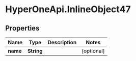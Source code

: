 # HyperOneApi.InlineObject47

## Properties
Name | Type | Description | Notes
------------ | ------------- | ------------- | -------------
**name** | **String** |  | [optional] 


